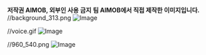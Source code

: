**저작권 AIMOB, 외부인 사용 금지**
**팀 AIMOB에서 직접 제작한 이미지입니다.**
//background_313.png
![Image](https://github.com/user-attachments/assets/96fff0cc-fcd6-47f1-bd7d-88cd54bf0915)

//voice.gif
![Image](https://github.com/user-attachments/assets/40a8ad73-728a-418a-8181-6bfedfa5f02b)

//960_540.png
![Image](https://github.com/user-attachments/assets/bc35388f-ed70-4aca-b732-c070f821008d)
